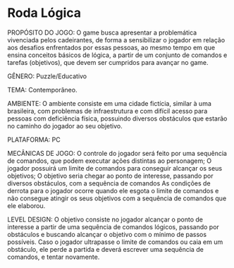 # Roda Lógica

PROPÓSITO DO JOGO: O game busca apresentar a problemática vivenciada pelos cadeirantes, de forma a sensibilizar o jogador em relação aos desafios enfrentados por essas pessoas, ao mesmo tempo em que ensina conceitos básicos de lógica, a partir de um conjunto de comandos e tarefas (objetivos), que devem ser cumpridos para avançar no game.

GÊNERO: Puzzle/Educativo

TEMA: Contemporâneo.

AMBIENTE: O ambiente consiste em uma cidade fictícia, similar à uma brasileira, com problemas de infraestrutura e com difícil acesso para pessoas com deficiência física, possuindo diversos obstáculos que estarão no caminho do jogador ao seu objetivo. 

PLATAFORMA: PC

MECÂNICAS DE JOGO: O controle do jogador será feito por uma sequência de comandos, que podem executar ações distintas ao personagem;
O jogador possuirá um limite de comandos para conseguir alcançar os seus objetivos;
O objetivo seria chegar ao ponto de interesse, passando por diversos obstáculos, com a sequência de comandos 
As condições de derrota para o jogador ocorre quando ele esgota o limite de comandos e não consegue atingir os seus objetivos com a sequência de comandos que ele elaborou.

LEVEL DESIGN: O objetivo consiste no jogador alcançar o ponto de interesse a partir de uma sequência de comandos lógicos, passando por obstáculos e buscando alcançar o objetivo com o mínimo de passos possíveis. 
Caso o jogador ultrapasse o limite de comandos ou caia em um obstáculo, ele perde a partida e deverá escrever uma sequência de comandos, e tentar novamente.
